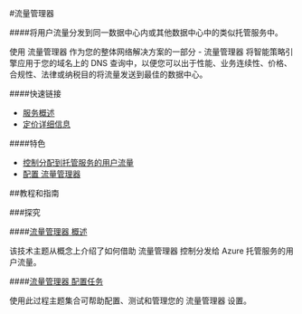

<properties linkid="流量管理器" urlDisplayName="Windows Azure 流量管理器" pageTitle="流量管理器 - Azure 微软云" metaKeywords="Azure 流量管理器,Traffic Manager,流量分发,流量控制,DNS查询," description="将用户流量分发到同一数据中心内或其他数据中心中的类似托管服务中。使用 流量管理器 作为您的整体网络解决方案的一部分 - 流量管理器 将智能策略引擎应用于您的域名上的 DNS 查询中，以便您可以出于性能、业务连续性、价格、合规性、法律或纳税目的将流量发送到最佳的数据中心。" metaCanonical="" services="流量管理器" documentationCenter="Services" title="Learn how 流量管理器 distributes user traffic to hosted services within or across data centers" authors="" solutions="" manager="" editor="Eric Chen" />
<tags ms.service="流量管理器"
    ms.date=""
    wacn.date=""
    />


#流量管理器

####将用户流量分发到同一数据中心内或其他数据中心中的类似托管服务中。

使用 流量管理器 作为您的整体网络解决方案的一部分 - 流量管理器 将智能策略引擎应用于您的域名上的 DNS 查询中，以便您可以出于性能、业务连续性、价格、合规性、法律或纳税目的将流量发送到最佳的数据中心。

####快速链接

-   [服务概述](/home/features/traffic-manager/)
-   [定价详细信息](/home/features/traffic-manager/#home_traf_pri)


####特色

-   [控制分配到托管服务的用户流量](http://msdn.microsoft.com/zh-cn/library/azure/hh744833.aspx)
-   [配置 流量管理器](http://msdn.microsoft.com/zh-cn/library/azure/hh744830.aspx)

##教程和指南

###探究

####[流量管理器 概述](http://msdn.microsoft.com/zh-cn/library/azure/hh744833.aspx)

该技术主题从概念上介绍了如何借助 流量管理器 控制分发给 Azure 托管服务的用户流量。

####[流量管理器 配置任务](http://msdn.microsoft.com/zh-cn/library/azure/hh744830.aspx)

使用此过程主题集合可帮助配置、测试和管理您的 流量管理器 设置。


